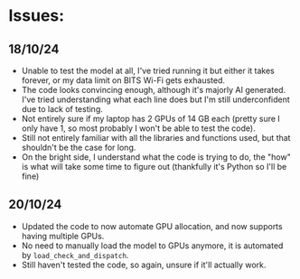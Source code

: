 # Issues:

## 18/10/24
- Unable to test the model at all, I've tried running it but either it takes forever, or my data limit on BITS Wi-Fi gets exhausted.
- The code looks convincing enough, although it's majorly AI generated. I've tried understanding what each line does but I'm still underconfident due to lack of testing.
- Not entirely sure if my laptop has 2 GPUs of 14 GB each (pretty sure I only have 1, so most probably I won't be able to test the code).
- Still not entirely familiar with all the libraries and functions used, but that shouldn't be the case for long.
- On the bright side, I understand what the code is trying to do, the "how" is what will take some time to figure out (thankfully it's Python so I'll be fine)

## 20/10/24
- Updated the code to now automate GPU allocation, and now supports having multiple GPUs.
- No need to manually load the model to GPUs anymore, it is automated by `load_check_and_dispatch`.
- Still haven't tested the code, so again, unsure if it'll actually work.

